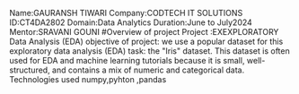 Name:GAURANSH TIWARI
Company:CODTECH IT SOLUTIONS
ID:CT4DA2802
Domain:Data Analytics
Duration:June to July2024
Mentor:SRAVANI GOUNI
#Overview of project
Project :EXEXPLORATORY Data Analysis (EDA) 
objective of project: we use a popular dataset for this exploratory data analysis (EDA) task: the "Iris" dataset. This dataset is often used for EDA and machine learning tutorials because it is small, well-structured, and contains a mix of numeric and categorical data.
Technologies used
numpy,pyhton ,pandas
